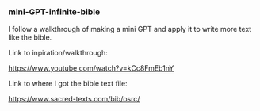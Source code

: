 ### mini-GPT-infinite-bible
I follow a walkthrough of making a mini GPT and apply it to write more text like the bible.

Link to inpiration/walkthrough: 

https://www.youtube.com/watch?v=kCc8FmEb1nY

Link to where I got the bible text file: 

https://www.sacred-texts.com/bib/osrc/ 
